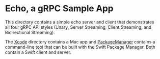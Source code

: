 # Echo, a gRPC Sample App

This directory contains a simple echo server and client
that demonstrates all four gRPC API styles (Unary, Server 
Streaming, Client Streaming, and Bidirectional Streaming).

The [Xcode](Xcode) directory contains a Mac app and 
[PackageManager](PackageManager) contains a command-line tool
that can be built with the Swift Package Manager. Both contain
a Swift client and server.
